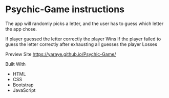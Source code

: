 # Psychic-Game instructions 

The app will randomly picks a letter, and the user has to guess which letter the app chose. 

If player guessed the letter correctly the player  Wins
If the player failed to guess the letter correctly after exhausting all guesses the player Losses


Preview Site
https://yaraye.github.io/Psychic-Game/

Built With

* HTML
* CSS
* Bootstrap
* JavaScript

